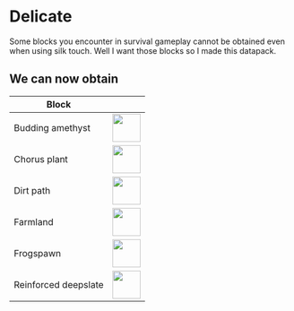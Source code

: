 # Delicate

Some blocks you encounter in survival gameplay cannot be obtained even when using silk touch. Well I want those blocks so I made this datapack.

## We can now obtain

| Block | |
| --- | --- |
| Budding amethyst | <img src="https://minecraft.wiki/images/Budding_Amethyst_JE3_BE1.png?a467b" width="50" /> |
| Chorus plant | <img src="https://minecraft.wiki/images/Chorus_Plant_JE2_BE2.png?190b4" width="50" /> |
| Dirt path | <img src="https://minecraft.wiki/images/Dirt_Path_JE4_BE3.png?0309b" width="50" /> |
| Farmland | <img src="https://minecraft.wiki/images/Farmland_JE4_BE6.png?16bd6" width="50" /> |
| Frogspawn | <img src="https://minecraft.wiki/images/Frogspawn_JE1_BE2.png?86a09" width="50" /> |
| Reinforced deepslate | <img src="https://minecraft.wiki/images/Reinforced_Deepslate_JE1.png?96376" width="50" /> |